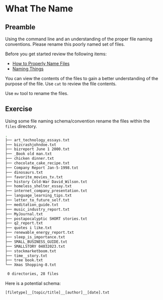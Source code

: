 # What The Name 

## Preamble 
   Using the command line and an understanding of the proper file
   naming conventions. Please rename this poorly named set of files. 
   
   Before you get started review the following items: 
   - [How to Properly Name Files](https://github.com/joshuaweiner/programming-exercises/blob/main/what-the-name/naming-things-summary.md)
   - [Naming Things](https://github.com/joshuaweiner/programming-exercises/blob/main/what-the-name/naming-things-summary.md)

   You can view the contents of the files to gain a better
   understanding of the purpose of the file. Use `cat` to review the
   file contents. 

   Use `mv` tool to rename the files. 
   
## Exercise 
   Using some file naming schema/convention rename the files within
   the `files` directory. 
   
   ```bash
   .
   ├── art_technology_essays.txt
   ├── bizcrashjohndoe.txt
   ├── bizreport June 1 2000.txt
   ├── _Book old man.txt
   ├── chicken dinner.txt
   ├── chocolate_cake_recipe.txt
   ├── Company Report Jan-5-1998.txt
   ├── dinosaurs.txt
   ├── favorite_movies_tv.txt
   ├── history Cold-War David_Wilson.txt
   ├── homeless_shelter_essay.txt
   ├── internet_company_presentation.txt
   ├── language_learning_tips.txt
   ├── letter_to_future_self.txt
   ├── meditation_guide.txt
   ├── music_industry_report.txt
   ├── MyJournal.txt
   ├── postapocalyptic SHORT stories.txt
   ├── q2_report.txt
   ├── quotes i like.txt
   ├── renewable_energy_report.txt
   ├── sleep_is_importance.txt
   ├── SMALL_BUSINESS_GUIDE.txt
   ├── SMALLSTORY 04032023.txt
   ├── stockmarketboom.txt
   ├── time__story.txt
   ├── tree book.txt
   └── Xmas Shopping-8.txt

	0 directories, 28 files
   ```
   
   Here is a potential schema: 
   ```text
   [filetype]__[topic/title]__[author]__[date].txt
   ```
